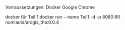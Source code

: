 
Vorraussetzungen:
    Docker
    Google Chrome

docker für Teil 1
    docker run --name Teil1 -d -p 8080:80 numlauts/arcgis_tha:0.0.4